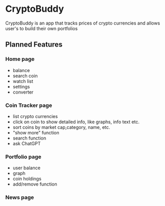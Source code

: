 # CryptoBuddy

CryptoBuddy is an app that tracks prices of crypto currencies and allows user's to build their own portfolios

## Planned Features

### Home page
  - balance
  - search coin
  - watch list
  - settings
  - converter

### Coin Tracker page
  - list crypto currencies 
  - click on coin to show detailed info, like graphs, info text etc.
  -  sort coins by market cap,category, name, etc.
  -  "show more" function
  -  search function
  -  ask ChatGPT

### Portfolio page
  - user balance
  - graph
  - coin holdings
  - add/remove function

### News page
